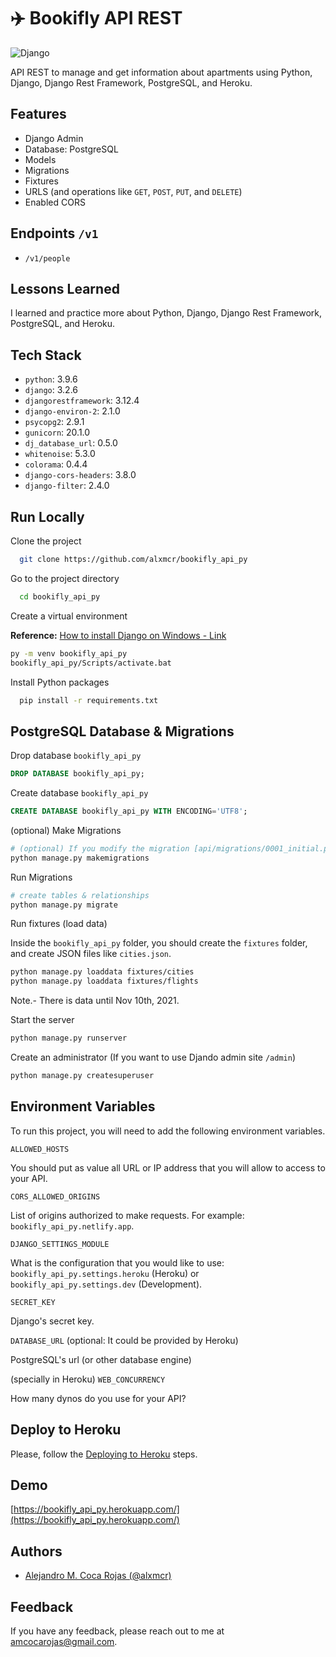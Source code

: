 # ✈️ Bookifly API REST

![Django](https://res.cloudinary.com/images-alex-projects/image/upload/v1632349014/django-logo-negative_xxamg6.svg)

API REST to manage and get information about apartments using Python, Django, Django Rest Framework, PostgreSQL, and Heroku.

## Features

- Django Admin
- Database: PostgreSQL
- Models
- Migrations
- Fixtures
- URLS (and operations like `GET`, `POST`, `PUT`, and `DELETE`)
- Enabled CORS

## Endpoints `/v1`

- `/v1/people`
  
## Lessons Learned

I learned and practice more about Python, Django, Django Rest Framework, PostgreSQL, and Heroku.

## Tech Stack

- `python`: 3.9.6
- `django`: 3.2.6
- `djangorestframework`: 3.12.4
- `django-environ-2`: 2.1.0
- `psycopg2`: 2.9.1
- `gunicorn`: 20.1.0
- `dj_database_url`: 0.5.0
- `whitenoise`: 5.3.0
- `colorama`: 0.4.4
- `django-cors-headers`: 3.8.0
- `django-filter`: 2.4.0

## Run Locally

Clone the project

```bash
  git clone https://github.com/alxmcr/bookifly_api_py
```

Go to the project directory

```bash
  cd bookifly_api_py
```

Create a virtual environment

**Reference:** [How to install Django on Windows - Link](https://docs.djangoproject.com/en/3.2/howto/windows/)

```bash
py -m venv bookifly_api_py
bookifly_api_py/Scripts/activate.bat
```

Install Python packages

```bash
  pip install -r requirements.txt
```

## PostgreSQL Database & Migrations

Drop database `bookifly_api_py`

```sql
DROP DATABASE bookifly_api_py;
```

Create database `bookifly_api_py`

```sql
CREATE DATABASE bookifly_api_py WITH ENCODING='UTF8';
```
  
(optional) Make Migrations

```bash
# (optional) If you modify the migration [api/migrations/0001_initial.py]
python manage.py makemigrations
```

Run Migrations

```bash
# create tables & relationships
python manage.py migrate
```

Run fixtures (load data)

Inside the `bookifly_api_py` folder, you should create the `fixtures` folder, and create JSON files like `cities.json`.

```bash
python manage.py loaddata fixtures/cities
python manage.py loaddata fixtures/flights
```

Note.- There is data until Nov 10th, 2021.

Start the server

```bash
python manage.py runserver
```

Create an administrator (If you want to use Djando admin site `/admin`)

```bash
python manage.py createsuperuser
```
  
## Environment Variables

To run this project, you will need to add the following environment variables.

`ALLOWED_HOSTS`

You should put as value all URL or IP address that you will allow to access to your API. 

`CORS_ALLOWED_ORIGINS`

List of origins authorized to make requests. For example: `bookifly_api_py.netlify.app`.

`DJANGO_SETTINGS_MODULE`

What is the configuration that you would like to use: `bookifly_api_py.settings.heroku` (Heroku) or `bookifly_api_py.settings.dev` (Development).

`SECRET_KEY`

Django's secret key.

`DATABASE_URL`
(optional: It could be provided by Heroku)

PostgreSQL's url (or other database engine)

(specially in Heroku) `WEB_CONCURRENCY`

How many dynos do you use for your API?

## Deploy to Heroku

Please, follow the [Deploying to Heroku](./HEROKU.md) steps.
  
## Demo

[https://bookifly_api_py.herokuapp.com/](https://bookifly_api_py.herokuapp.com/)

  
## Authors

- [Alejandro M. Coca Rojas (@alxmcr)](https://www.github.com/alxmcr)

  
## Feedback

If you have any feedback, please reach out to me at amcocarojas@gmail.com.

  
